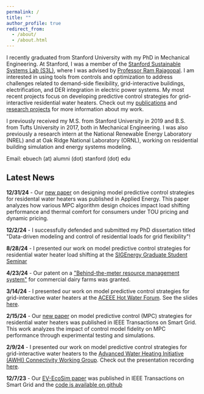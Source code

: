 ```yaml
---
permalink: /
title: ""
author_profile: true
redirect_from: 
  - /about/
  - /about.html
---
```


I recently graduated from Stanford University with my PhD in Mechanical Engineering. At Stanford, I was a member of the [Stanford Sustainable Systems Lab (S3L)](https://ramr.sites.stanford.edu/), where I was advised by [Professor Ram Rajagopal](https://profiles.stanford.edu/ram-rajagopal). I am interested in using tools from controls and optimization to address challenges related to demand-side flexibility, grid-interactive buildings, electrification, and DER integration in electric power systems. My most recent projects focus on developing predictive control strategies for grid-interactive residential water heaters. Check out my [publications](https://ebuech.github.io/publications/) and [research projects](https://ebuech.github.io/portfolio/) for more information about my work. 

I previously received my M.S. from Stanford University in 2019 and B.S. from Tufts University in 2017, both in Mechanical Engineering. I was also previously a research intern at the National Renewable Energy Laboratory (NREL) and at Oak Ridge National Laboratory (ORNL), working on residential building simulation and energy systems modeling. 


Email: ebuech (at) alumni (dot) stanford (dot) edu

## Latest News

**12/31/24** - Our [new paper](https://www.sciencedirect.com/science/article/pii/S0306261924025339) on designing model predictive control strategies for residental water heaters was published in Applied Energy. This paper analyzes how various MPC algorithm design choices impact load shifting performance and thermal comfort for consumers under TOU pricing and dynamic pricing.

**12/2/24** - I successfully defended and submitted my PhD dissertation titled "Data-driven modeling and control of residential loads for grid flexibility"!

**8/28/24** - I presented our work on model predictive control strategies for residential water heater load shifting at the [SIGEnergy Graduate Student Seminar](https://sites.google.com/view/sigenergy-seminar/home)

**4/23/24** - Our patent on a ["Behind-the-meter resource management system"](https://patents.google.com/patent/US11968263B2/en) for commercial dairy farms was granted.

**3/14/24** - I presented our work on model predictive control strategies for grid-interactive water heaters at the [ACEEE Hot Water Forum](https://www.aceee.org/2024-hot-water-forum-hot-air-forum). See the slides [here](https://drive.google.com/file/d/1m2ocIFup4UE6DT-o-kyK-dicB9n1Orhv/view).

**2/15/24** - Our [new paper](https://ieeexplore.ieee.org/document/10436431) on model predictive control (MPC) strategies for residential water heaters was published in IEEE Transactions on Smart Grid. This work analyzes the impact of control model fidelity on MPC performance through experimental testing and simulations.

**2/9/24** - I presented our work on model predictive control strategies for grid-interactive water heaters to the [Advanced Water Heating Initiative (AWHI) Connectivity Working Group](https://www.advancedwaterheatinginitiative.org/working-groups). Check out the presentation recording [here](https://www.youtube.com/watch?v=po-KWkwEKNY).

**12/7/23** - Our [EV-EcoSim paper](https://ieeexplore.ieee.org/abstract/document/10342763) was published in IEEE Transactions on Smart Grid and the [code is available on github](https://github.com/ebalogun01/EV-EcoSim)
